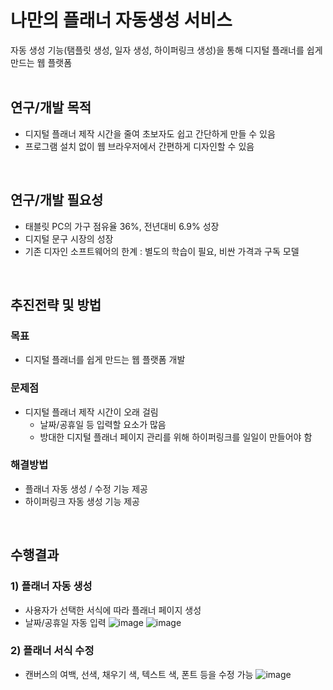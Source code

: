 # 나만의 플래너 자동생성 서비스
자동 생성 기능(탬플릿 생성, 일자 생성, 하이퍼링크 생성)을 통해 디지털 플래너를 쉽게 만드는 웹 플랫폼
<br/> 
<br/> 

## 연구/개발 목적
* 디지털 플래너 제작 시간을 줄여 초보자도 쉽고 간단하게 만들 수 있음
* 프로그램 설치 없이 웹 브라우저에서 간편하게 디자인할 수 있음
<br/> 

## 연구/개발 필요성
* 태블릿 PC의 가구 점유율 36%, 전년대비 6.9% 성장
* 디지털 문구 시장의 성장
* 기존 디자인 소프트웨어의 한계 : 별도의 학습이 필요, 비싼 가격과 구독 모델
<br/>

## 추진전략 및 방법
### 목표
* 디지털 플래너를 쉽게 만드는 웹 플랫폼 개발
### 문제점
* 디지털 플래너 제작 시간이 오래 걸림
  * 날짜/공휴일 등 입력할 요소가 많음
  * 방대한 디지털 플래너 페이지 관리를 위해 하이퍼링크를 일일이 만들어야 함
### 해결방법
* 플래너 자동 생성 / 수정 기능 제공
* 하이퍼링크 자동 생성 기능 제공
<br/>

## 수행결과
### 1) 플래너 자동 생성
* 사용자가 선택한 서식에 따라 플래너 페이지 생성
* 날짜/공휴일 자동 입력
![image](https://github.com/dhdr0825/plannery/assets/65939582/53f8dfd8-17da-4f6a-9b29-a5de90c0ca46)
![image](https://github.com/dhdr0825/plannery/assets/65939582/7f9bf832-4e93-424a-a9ff-7cf3404fae77)

### 2) 플래너 서식 수정
- 캔버스의 여백, 선색, 채우기 색, 텍스트 색, 폰트 등을 수정 가능
![image](https://github.com/dhdr0825/plannery/assets/65939582/7283ad6e-7700-4df4-a37d-0baaab3a929a)















